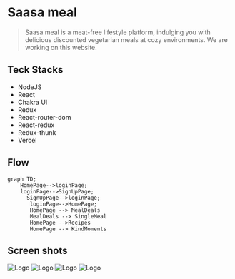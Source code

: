 # Saasa meal

> Saasa meal is a meat-free lifestyle platform, indulging you with delicious discounted vegetarian meals at cozy environments. We are working on this website.

## Teck Stacks

- NodeJS
- React
- Chakra UI
- Redux
- React-router-dom
- React-redux
- Redux-thunk
- Vercel

## Flow

```mermaid
graph TD;
    HomePage-->loginPage;
    loginPage-->SignUpPage;
      SignUpPage-->loginPage;
       loginPage-->HomePage;
       HomePage --> MealDeals
       MealDeals --> SingleMeal
       HomePage -->Recipes
       HomePage --> KindMoments
```
## Screen shots

![Logo](https://i.im.ge/2022/11/13/SrtKBr.home1.png)
![Logo](https://i.im.ge/2022/11/13/SrtRo1.home2.png)
![Logo](https://i.im.ge/2022/11/13/SrtZYm.home3.png)
![Logo](https://i.im.ge/2022/11/13/SrtWUf.recipe.png)
